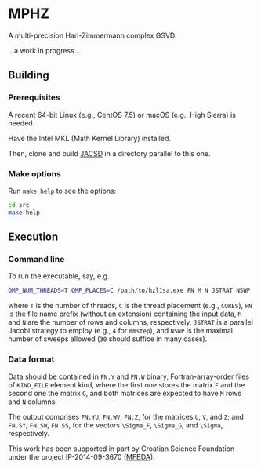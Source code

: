 # MPHZ
A multi-precision Hari-Zimmermann complex GSVD.

...a work in progress...

## Building

### Prerequisites

A recent 64-bit Linux (e.g., CentOS 7.5) or macOS (e.g., High Sierra) is needed.

Have the Intel MKL (Math Kernel Library) installed.

Then, clone and build [JACSD](https://github.com/venovako/JACSD) in a directory parallel to this one.

### Make options

Run ``make help`` to see the options:
```bash
cd src
make help
```

## Execution

### Command line

To run the executable, say, e.g.
```bash
OMP_NUM_THREADS=T OMP_PLACES=C /path/to/hzl1sa.exe FN M N JSTRAT NSWP
```
where ``T`` is the number of threads, ``C`` is the thread placement (e.g., ``CORES``), ``FN`` is the file name prefix (without an extension) containing the input data, ``M`` and ``N`` are the number of rows and columns, respectively, ``JSTRAT`` is a parallel Jacobi strategy to employ (e.g., ``4`` for ``mmstep``), and ``NSWP`` is the maximal number of sweeps allowed (``30`` should suffice in many cases).

### Data format

Data should be contained in ``FN.Y`` and ``FN.W`` binary, Fortran-array-order files of ``KIND_FILE`` element kind, where the first one stores the matrix ``F`` and the second one the matrix ``G``, and both matrices are expected to have ``M`` rows and ``N`` columns.

The output comprises ``FN.YU``, ``FN.WV``, ``FN.Z``, for the matrices ``U``, ``V``, and ``Z``; and ``FN.SY``, ``FN.SW``, ``FN.SS``, for the vectors ``\Sigma_F``, ``\Sigma_G``, and ``\Sigma``, respectively.

This work has been supported in part by Croatian Science Foundation under the project IP-2014-09-3670 ([MFBDA](https://web.math.pmf.unizg.hr/mfbda/)).

